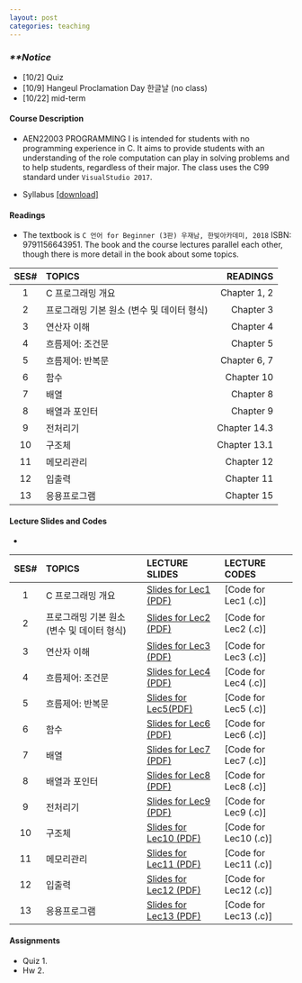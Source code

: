 ```yaml
---
layout: post
categories: teaching
---
```

### **_\**Notice_**
- [10/2] Quiz
- [10/9] Hangeul Proclamation Day 한글날 (no class)
- [10/22] mid-term

#### **Course Description**
- AEN22003 PROGRAMMING I is intended for students with no programming experience in C. It aims to provide students with an understanding of the role computation can play in solving problems and to help students, regardless of their major. The class uses the C99 standard under `VisualStudio 2017`.

- Syllabus [[download]][downsyl]


#### **Readings**
- The textbook is `C 언어 for Beginner (3판) 우재남, 한빛아카데미, 2018` ISBN: 9791156643951. The book and the course lectures parallel each other, though there is more detail in the book about some topics. 

|SES# | TOPICS | READINGS |
|:---:|:---|---:|
|1| C 프로그래밍 개요 | Chapter 1, 2 |
|2| 프로그래밍 기본 원소 (변수 및 데이터 형식) | Chapter 3 |
|3| 연산자 이해 | Chapter 4 |
|4| 흐름제어: 조건문 | Chapter 5 |
|5| 흐름제어: 반복문 | Chapter 6, 7 |
|6| 함수 | Chapter 10 |
|7| 배열 | Chapter 8 |
|8| 배열과 포인터 | Chapter 9 |
|9| 전처리기 | Chapter 14.3 |
|10| 구조체 | Chapter 13.1 |
|11| 메모리관리 | Chapter 12 |
|12| 입출력 | Chapter 11 |
|13| 응용프로그램 | Chapter 15 |


#### **Lecture Slides and Codes**
- 
|SES# | TOPICS | LECTURE SLIDES | LECTURE CODES |
|:---:|:---|:---|:---| 
|1| C 프로그래밍 개요 | <a href="https://suekwon.github.io/images/prog1/AEN2_1C언어소개.pdf" target="_blank">Slides for Lec1 (PDF)</a> | [Code for Lec1 (.c)]|
|2| 프로그래밍 기본 원소 (변수 및 데이터 형식) | <a href="https://suekwon.github.io/images/prog1/AEN2_2C언어기본 원소.pdf" target="_blank">Slides for Lec2 (PDF)</a> | [Code for Lec2 (.c)]|
|3| 연산자 이해 | <a href="https://suekwon.github.io/images/prog1/AEN2_3변수형과 연산자.pdf" target="_blank">Slides for Lec3 (PDF)</a> | [Code for Lec3 (.c)]|
|4| 흐름제어: 조건문 | <a href="https://suekwon.github.io/images/prog1/AEN2_3변수형과 연산자.pdf" target="_blank">Slides for Lec4 (PDF)</a> | [Code for Lec4 (.c)]|
|5| 흐름제어: 반복문 | <a href="https://suekwon.github.io/images/prog1/AEN2_3변수형과 연산자.pdf" target="_blank">Slides for Lec5(PDF)</a> | [Code for Lec5 (.c)]|
|6| 함수 | <a href="https://suekwon.github.io/images/prog1/AEN2_3변수형과 연산자.pdf" target="_blank">Slides for Lec6 (PDF)</a> | [Code for Lec6 (.c)]|
|7| 배열 | <a href="https://suekwon.github.io/images/prog1/AEN2_3변수형과 연산자.pdf" target="_blank">Slides for Lec7 (PDF)</a> | [Code for Lec7 (.c)]|
|8| 배열과 포인터 | <a href="https://suekwon.github.io/images/prog1/AEN2_3변수형과 연산자.pdf" target="_blank">Slides for Lec8 (PDF)</a> | [Code for Lec8 (.c)]|
|9| 전처리기 | <a href="https://suekwon.github.io/images/prog1/AEN2_3변수형과 연산자.pdf" target="_blank">Slides for Lec9 (PDF)</a> | [Code for Lec9 (.c)]|
|10| 구조체 | <a href="https://suekwon.github.io/images/prog1/AEN2_3변수형과 연산자.pdf" target="_blank">Slides for Lec10 (PDF)</a> | [Code for Lec10 (.c)]|
|11| 메모리관리 | <a href="https://suekwon.github.io/images/prog1/AEN2_3변수형과 연산자.pdf" target="_blank">Slides for Lec11 (PDF)</a> | [Code for Lec11 (.c)]|
|12| 입출력 | <a href="https://suekwon.github.io/images/prog1/AEN2_3변수형과 연산자.pdf" target="_blank">Slides for Lec12 (PDF)</a> | [Code for Lec12 (.c)]|
|13| 응용프로그램 | <a href="https://suekwon.github.io/images/prog1/AEN2_3변수형과 연산자.pdf" target="_blank">Slides for Lec13 (PDF)</a> | [Code for Lec13 (.c)]|

#### **Assignments**
- Quiz 1.
- Hw 2.

[downsyl]: <http://naver.com>
[jekyll-docs]: http://jekyllrb.com/docs/home
[jekyll-gh]:   https://github.com/jekyll/jekyll
[jekyll-talk]: https://talk.jekyllrb.com/
